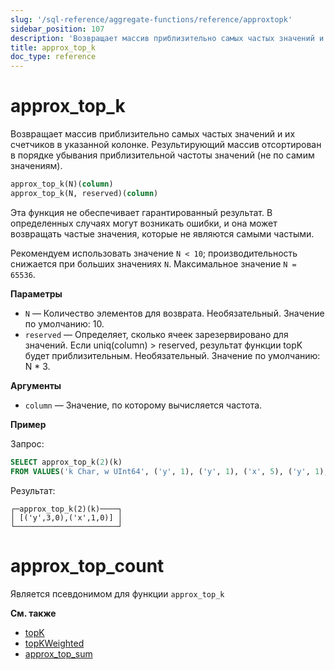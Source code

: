```yaml
---
slug: '/sql-reference/aggregate-functions/reference/approxtopk'
sidebar_position: 107
description: 'Возвращает массив приблизительно самых частых значений и их количество'
title: approx_top_k
doc_type: reference
---
```

# approx_top_k

Возвращает массив приблизительно самых частых значений и их счетчиков в указанной колонке. Результирующий массив отсортирован в порядке убывания приблизительной частоты значений (не по самим значениям).

```sql
approx_top_k(N)(column)
approx_top_k(N, reserved)(column)
```

Эта функция не обеспечивает гарантированный результат. В определенных случаях могут возникать ошибки, и она может возвращать частые значения, которые не являются самыми частыми.

Рекомендуем использовать значение `N < 10`; производительность снижается при больших значениях `N`. Максимальное значение `N = 65536`.

**Параметры**

- `N` — Количество элементов для возврата. Необязательный. Значение по умолчанию: 10.
- `reserved` — Определяет, сколько ячеек зарезервировано для значений. Если uniq(column) > reserved, результат функции topK будет приблизительным. Необязательный. Значение по умолчанию: N * 3.

**Аргументы**

- `column` — Значение, по которому вычисляется частота.

**Пример**

Запрос:

```sql
SELECT approx_top_k(2)(k)
FROM VALUES('k Char, w UInt64', ('y', 1), ('y', 1), ('x', 5), ('y', 1), ('z', 10));
```

Результат:

```text
┌─approx_top_k(2)(k)────┐
│ [('y',3,0),('x',1,0)] │
└───────────────────────┘
```


# approx_top_count

Является псевдонимом для функции `approx_top_k`

**См. также**

- [topK](../../../sql-reference/aggregate-functions/reference/topk.md)
- [topKWeighted](../../../sql-reference/aggregate-functions/reference/topkweighted.md)
- [approx_top_sum](../../../sql-reference/aggregate-functions/reference/approxtopsum.md)